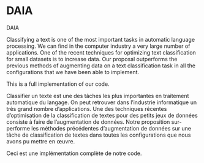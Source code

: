 # DAIA
DAIA

Classifying a text is one of the most important tasks in automatic language processing. We can find in the computer industry a very large number of applications. One of the recent techniques for optimizing text classification for small datasets is to increase data. Our proposal outperforms the previous methods of augmenting data on a text classification task in all the configurations that we have been able to implement.

This is a full implementation of our code.

Classifier un texte est une des tâches les plus importantes en traitement automatique du langage. On peut retrouver dans l’industrie informatique un très grand nombre d’applications. Une des techniques récentes d’optimisation de la classification de textes pour des petits jeux de données consiste à faire de l’augmentation de données. Notre proposition sur-performe les méthodes précédentes d’augmentation de données sur une tâche de classification de textes dans toutes les configurations que nous avons pu mettre en œuvre.

Ceci est une implémentation complète de notre code.
